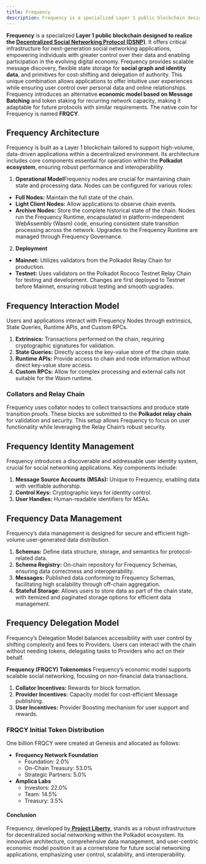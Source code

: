 ```yaml
---
title: Frequency
description: Frequency is a specialized Layer 1 public blockchain designed to realize the Decentralized Social Networking Protocol (DSNP).
---
```


**Frequency** is a specialized **Layer 1 public blockchain designed to realize the [Decentralized Social Networking Protocol (DSNP)](https://dablock.com/dapps/dsnp-protocol/)**. It offers critical infrastructure for next-generation social networking applications, empowering individuals with greater control over their data and enabling participation in the evolving digital economy. Frequency provides scalable message discovery, flexible state storage for **social graph and identity data**, and primitives for cost-shifting and delegation of authority. This unique combination allows applications to offer intuitive user experiences while ensuring user control over personal data and online relationships. Frequency introduces an alternative **economic model based on Message Batching** and token staking for recurring network capacity, making it adaptable for future protocols with similar requirements. The native coin for Frequency is named **FRQCY**.

## Frequency Architecture
Frequency is built as a Layer 1 blockchain tailored to support high-volume, data-driven applications within a decentralized environment. Its architecture includes core components essential for operation within the **Polkadot ecosystem**, ensuring robust performance and interoperability.
1. **Operational Model**Frequency nodes are crucial for maintaining chain state and processing data. Nodes can be configured for various roles:  
  - **Full Nodes:** Maintain the full state of the chain.
  - **Light Client Nodes:** Allow applications to observe chain events.
  - **Archive Nodes:** Store the complete historical state of the chain.
  Nodes run the Frequency Runtime, encapsulated in platform-independent WebAssembly (Wasm) code, ensuring consistent state transition processing across the network. Upgrades to the Frequency Runtime are managed through Frequency Governance.
2. **Deployment**
  - **Mainnet:** Utilizes validators from the Polkadot Relay Chain for production.
  - **Testnet:** Uses validators on the Polkadot Rococo Testnet Relay Chain for testing and development.
  Changes are first deployed to Testnet before Mainnet, ensuring robust testing and smooth upgrades.

## Frequency Interaction Model
Users and applications interact with Frequency Nodes through extrinsics, State Queries, Runtime APIs, and Custom RPCs.

1. **Extrinsics:** Transactions performed on the chain, requiring cryptographic signatures for validation.
2. **State Queries:** Directly access the key-value store of the chain state.
3. **Runtime APIs:** Provide access to chain and node information without direct key-value store access.
4. **Custom RPCs:** Allow for complex processing and external calls not suitable for the Wasm runtime.

### Collators and Relay Chain
Frequency uses collator nodes to collect transactions and produce state transition proofs. These blocks are submitted to the **Polkadot relay chain** for validation and security. This setup allows Frequency to focus on user functionality while leveraging the Relay Chain’s robust security.

## Frequency Identity Management
Frequency introduces a discoverable and addressable user identity system, crucial for social networking applications. Key components include:
1. **Message Source Accounts (MSAs):** Unique to Frequency, enabling data with verifiable authorship.
2. **Control Keys:** Cryptographic keys for identity control.
3. **User Handles:** Human-readable identifiers for MSAs.

## Frequency Data Management
Frequency’s data management is designed for secure and efficient high-volume user-generated data distribution.
1. **Schemas:** Define data structure, storage, and semantics for protocol-related data.
2. **Schema Registry:** On-chain repository for Frequency Schemas, ensuring data correctness and interoperability.
3. **Messages:** Published data conforming to Frequency Schemas, facilitating high scalability through off-chain aggregation.
4. **Stateful Storage:** Allows users to store data as part of the chain state, with itemized and paginated storage options for efficient data management.

## Frequency Delegation Model
Frequency’s Delegation Model balances accessibility with user control by shifting complexity and fees to Providers. Users can interact with the chain without needing tokens, delegating tasks to Providers who act on their behalf.

**Frequency (FRQCY) Tokenomics**
Frequency’s economic model supports scalable social networking, focusing on non-financial data transactions.
1. **Collator Incentives:** Rewards for block formation.
2. **Provider Incentives:** Capacity model for cost-efficient Message publishing.
3. **User Incentives:** Provider Boosting mechanism for user support and rewards.

### FRQCY Initial Token Distribution
One billion FRQCY were created at Genesis and allocated as follows:
- **Frequency Network Foundation**
  - Foundation: 2.0%
  - On-Chain Treasury: 53.0%
  - Strategic Partners: 5.0%
- **Amplica Labs**
  - Investors: 22.0%
  - Team: 14.5%
  - Treasury: 3.5%

#### Conclusion
Frequency, developed by[ **Project Liberty**](https://dablock.com/ecosystem/project-liberty/), stands as a robust infrastructure for decentralized social networking within the Polkadot ecosystem. Its innovative architecture, comprehensive data management, and user-centric economic model position it as a cornerstone for future social networking applications, emphasizing user control, scalability, and interoperability.
